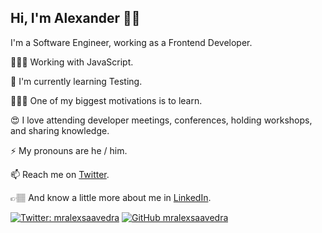 ## Hi, I'm Alexander 👋🏽

I'm a Software Engineer, working as a Frontend Developer. 

👨🏽‍💻 Working with JavaScript.

🌱 I'm currently learning Testing.

👨🏽‍🎓 One of my biggest motivations is to learn.

😍 I love attending developer meetings, conferences, holding workshops, and sharing knowledge.

⚡ My pronouns are he / him.

📫 Reach me on [Twitter](https://twitter.com/mralexsaavedra).

👉🏽 And know a little more about me in [LinkedIn](https://www.linkedin.com/in/mralexsaavedra).

[![Twitter: mralexsaavedra](https://img.shields.io/twitter/follow/mralexsaavedra?style=social)](https://twitter.com/mralexsaavedra)
[![GitHub mralexsaavedra](https://img.shields.io/github/followers/mralexsaavedra?label=follow&style=social)](https://github.com/mralexsaavedra)
